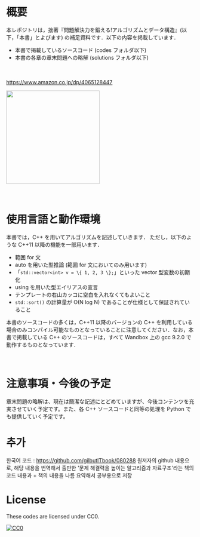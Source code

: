 # 概要

本レポジトリは，拙著『問題解決力を鍛える!アルゴリズムとデータ構造』(以下，「本書」とよびます) の補足資料です．以下の内容を掲載しています．

- 本書で掲載しているソースコード (codes フォルダ以下)
- 本書の各章の章末問題への略解 (solutions フォルダ以下)

　

https://www.amazon.co.jp/dp/4065128447

<img src=https://github.com/drken1215/book_algorithm_solution/blob/master/fig/book_image.png width=250mm>

　

# 使用言語と動作環境

本書では，C++ を用いてアルゴリズムを記述していきます．
ただし，以下のような C++11 以降の機能を一部用います．

- 範囲 for 文
- auto を用いた型推論 (範囲 for 文においてのみ用います)
- 「`std::vector<int> v = \{ 1, 2, 3 \};`」といった vector 型変数の初期化
- using を用いた型エイリアスの宣言
- テンプレートの右山カッコに空白を入れなくてもよいこと
- `std::sort()` の計算量が O(N log N) であることが仕様として保証されていること

本書のソースコードの多くは，C++11 以降のバージョンの C++ を利用している場合のみコンパイル可能なものとなっていることに注意してください．なお，本書で掲載している C++ のソースコードは，すべて Wandbox 上の gcc 9.2.0 で動作するものとなっています．　

　

# 注意事項・今後の予定

章末問題の略解は、現在は簡潔な記述にとどめていますが、今後コンテンツを充実させていく予定です。また、各 C++ ソースコードと同等の処理を Python でも提供していく予定です。

# 추가
한국어 코드 : https://github.com/gilbutITbook/080288
원저자의 github 내용으로, 해당 내용을 번역해서 출판한 '문제 해결력을 높이는 알고리즘과 자료구조'라는 책의
코드 내용과 + 책의 내용을 나름 요약해서 공부용으로 저장

# License

These codes are licensed under CC0.

[![CC0](http://i.creativecommons.org/p/zero/1.0/88x31.png "CC0")](http://creativecommons.org/publicdomain/zero/1.0/deed.ja)

